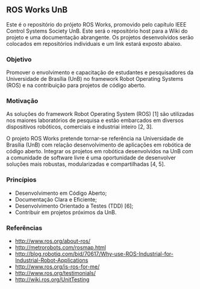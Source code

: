 ## ROS Works UnB

Este é o repositório do prójeto ROS Works, promovido pelo capítulo IEEE Control Systems Society UnB.
Este será o repositório host para a Wiki do projeto e uma documentação abrangente.
Os projetos desenvolvidos serão colocados em repositórios individuais e um link estará exposto abaixo.

### Objetivo
Promover o envolvimento e capacitação de estudantes e pesquisadores da Universidade de Brasília (UnB) no framework Robot Operating Systems (ROS) e na contribuição para projetos de código aberto.

### Motivação
As soluções do framework Robot Operating System (ROS) [1] são utilizadas nos maiores laboratórios de pesquisa e estão embarcados em diversos dispositivos robóticos, comerciais e industriai inteiro [2, 3].

O projeto ROS Works pretende tornar-se referência na Universidade de Brasília (UnB) com relação desenvolvimento de aplicações em robótica de código aberto. Integrar os projetos em robótica desenvolvidos na UnB com a comunidade de software lívre é uma oportunidade de desenvolver soluções mais robustas, modularizadas e compartilhadas [4, 5].

### Princípios
* Desenvolvimento em Código Aberto;
* Documentação Clara e Eficiente;
* Desenvolvimento Orientado a Testes (TDD) [6];
* Contribuir em projetos próximos da UnB.

### Referências
* http://www.ros.org/about-ros/
* http://metrorobots.com/rosmap.html
* http://blog.robotiq.com/bid/70617/Why-use-ROS-Industrial-for-Industrial-Robot-Applications
* http://www.ros.org/is-ros-for-me/
* http://www.ros.org/testimonials/
* http://wiki.ros.org/UnitTesting
